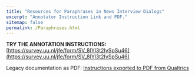 ```yaml
---
title: "Resources for Paraphrases in News Interview Dialogs"
excerpt: "Annotator Instruction Link and PDF."
sitemap: false
permalink: /Paraphrases.html
---
```


**TRY THE ANNOTATION INSTRUCTIONS:** [https://survey.uu.nl/jfe/form/SV_8IYl3t2IvSpSu46](https://survey.uu.nl/jfe/form/SV_8IYl3t2IvSpSu46) 

Legacy documentation as PDF: [Instructions exported to PDF from Qualtrics](https://annawegmann.github.io/pdf/24-11_Paraphrases-in-News-Interviews_Annotator-Instructions.pdf)

